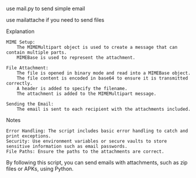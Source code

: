 use mail.py to send simple email

use mailattache if you need to send files



Explanation

    MIME Setup:
        The MIMEMultipart object is used to create a message that can contain multiple parts.
        MIMEBase is used to represent the attachment.

    File Attachment:
        The file is opened in binary mode and read into a MIMEBase object.
        The file content is encoded in base64 to ensure it is transmitted correctly.
        A header is added to specify the filename.
        The attachment is added to the MIMEMultipart message.

    Sending the Email:
        The email is sent to each recipient with the attachments included.

Notes

    Error Handling: The script includes basic error handling to catch and print exceptions.
    Security: Use environment variables or secure vaults to store sensitive information such as email passwords.
    File Paths: Ensure the paths to the attachments are correct.

By following this script, you can send emails with attachments, such as zip files or APKs, using Python.
